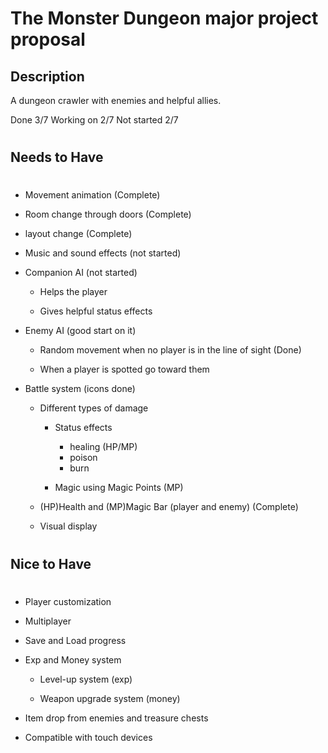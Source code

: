 # The Monster Dungeon major project proposal

## Description

A dungeon crawler with enemies and helpful allies. 

Done 3/7
Working on 2/7
Not started 2/7
# 
## Needs to Have
# 
- Movement animation (Complete)

- Room change through doors (Complete)

- layout change (Complete)

- Music and sound effects (not started)

- Companion AI (not started)

    - Helps the player

    - Gives helpful status effects

- Enemy AI (good start on it)

    - Random movement when no player is in the line of sight (Done)
    
    - When a player is spotted go toward them

- Battle system (icons done)

    - Different types of damage

        - Status effects
            - healing (HP/MP)
            - poison
            - burn

        - Magic using Magic Points (MP)

    - (HP)Health and (MP)Magic Bar (player and enemy) (Complete)

    - Visual display



# 
## Nice to Have
# 
- Player customization

- Multiplayer

- Save and Load progress

- Exp and Money system

    - Level-up system (exp)

    - Weapon upgrade system (money)

- Item drop from enemies and treasure chests

- Compatible with touch devices